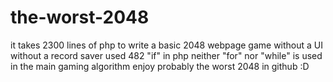 # the-worst-2048
it takes 2300 lines of php to write a basic 2048 webpage game
without a UI
without a record saver
used 482 "if" in php
neither "for" nor "while" is used in the main gaming algorithm
enjoy probably the worst 2048 in github :D
